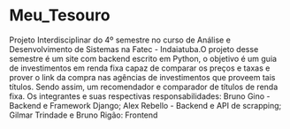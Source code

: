 # Meu_Tesouro
Projeto Interdisciplinar do 4º semestre no curso de Análise e Desenvolvimento de Sistemas na Fatec - Indaiatuba.O projeto desse semestre é um site com backend escrito em Python, o objetivo é um guia de investimentos em renda fixa capaz de comparar os preços e taxas e prover o link da compra nas agências de investimentos que proveem tais títulos. Sendo assim, um recomendador e comparador de títulos de renda fixa. Os integrantes e suas respectivas responsabilidades: Bruno Gino - Backend e Framework Django; Alex Rebello - Backend e API de scrapping; Gilmar Trindade e Bruno Rigão: Frontend
